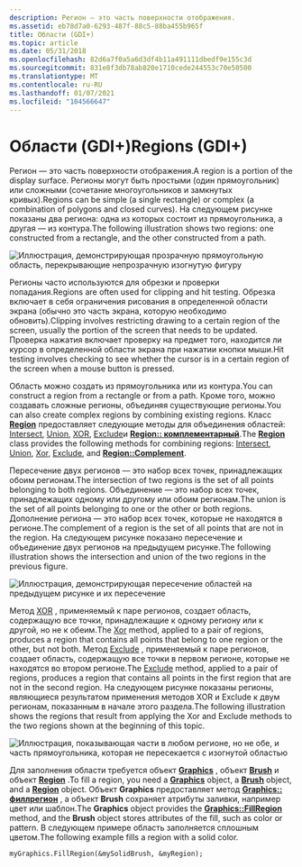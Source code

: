 ```yaml
---
description: Регион — это часть поверхности отображения.
ms.assetid: eb78d7a0-6293-487f-88c5-88ba455b965f
title: Области (GDI+)
ms.topic: article
ms.date: 05/31/2018
ms.openlocfilehash: 82d6a7f0a5a6d3df4b11a491111dbedf9e155c3d
ms.sourcegitcommit: 831e8f3db78ab820e1710cede244553c70e50500
ms.translationtype: MT
ms.contentlocale: ru-RU
ms.lasthandoff: 01/07/2021
ms.locfileid: "104566647"
---
```

# <a name="regions-gdi"></a><span data-ttu-id="a697e-103">Области (GDI+)</span><span class="sxs-lookup"><span data-stu-id="a697e-103">Regions (GDI+)</span></span>

<span data-ttu-id="a697e-104">Регион — это часть поверхности отображения.</span><span class="sxs-lookup"><span data-stu-id="a697e-104">A region is a portion of the display surface.</span></span> <span data-ttu-id="a697e-105">Регионы могут быть простыми (один прямоугольник) или сложными (сочетание многоугольников и замкнутых кривых).</span><span class="sxs-lookup"><span data-stu-id="a697e-105">Regions can be simple (a single rectangle) or complex (a combination of polygons and closed curves).</span></span> <span data-ttu-id="a697e-106">На следующем рисунке показаны два региона: одна из которых состоит из прямоугольника, а другая — из контура.</span><span class="sxs-lookup"><span data-stu-id="a697e-106">The following illustration shows two regions: one constructed from a rectangle, and the other constructed from a path.</span></span>

![Иллюстрация, демонстрирующая прозрачную прямоугольную область, перекрывающие непрозрачную изогнутую фигуру](images/aboutgdip02-art27.png)

<span data-ttu-id="a697e-108">Регионы часто используются для обрезки и проверки попадания.</span><span class="sxs-lookup"><span data-stu-id="a697e-108">Regions are often used for clipping and hit testing.</span></span> <span data-ttu-id="a697e-109">Обрезка включает в себя ограничения рисования в определенной области экрана (обычно это часть экрана, которую необходимо обновить).</span><span class="sxs-lookup"><span data-stu-id="a697e-109">Clipping involves restricting drawing to a certain region of the screen, usually the portion of the screen that needs to be updated.</span></span> <span data-ttu-id="a697e-110">Проверка нажатия включает проверку на предмет того, находится ли курсор в определенной области экрана при нажатии кнопки мыши.</span><span class="sxs-lookup"><span data-stu-id="a697e-110">Hit testing involves checking to see whether the cursor is in a certain region of the screen when a mouse button is pressed.</span></span>

<span data-ttu-id="a697e-111">Область можно создать из прямоугольника или из контура.</span><span class="sxs-lookup"><span data-stu-id="a697e-111">You can construct a region from a rectangle or from a path.</span></span> <span data-ttu-id="a697e-112">Кроме того, можно создавать сложные регионы, объединяя существующие регионы.</span><span class="sxs-lookup"><span data-stu-id="a697e-112">You can also create complex regions by combining existing regions.</span></span> <span data-ttu-id="a697e-113">Класс [**Region**](/windows/win32/api/gdiplusheaders/nl-gdiplusheaders-region) предоставляет следующие методы для объединения областей: [Intersect](/windows/win32/api/gdiplusheaders/nf-gdiplusheaders-region-intersect(inconstregion)), [Union](/windows/win32/api/gdiplusheaders/nf-gdiplusheaders-region-union(inconstregion)), [XOR](/windows/win32/api/gdiplusheaders/nf-gdiplusheaders-region-xor(inconstrect_)), [Exclude](/windows/win32/api/gdiplusheaders/nf-gdiplusheaders-region-exclude(inconstregion))и [**Region:: комплементарный**](/windows/win32/api/gdiplusheaders/nf-gdiplusheaders-region-complement(inconstgraphicspath)).</span><span class="sxs-lookup"><span data-stu-id="a697e-113">The [**Region**](/windows/win32/api/gdiplusheaders/nl-gdiplusheaders-region) class provides the following methods for combining regions: [Intersect](/windows/win32/api/gdiplusheaders/nf-gdiplusheaders-region-intersect(inconstregion)), [Union](/windows/win32/api/gdiplusheaders/nf-gdiplusheaders-region-union(inconstregion)), [Xor](/windows/win32/api/gdiplusheaders/nf-gdiplusheaders-region-xor(inconstrect_)), [Exclude](/windows/win32/api/gdiplusheaders/nf-gdiplusheaders-region-exclude(inconstregion)), and [**Region::Complement**](/windows/win32/api/gdiplusheaders/nf-gdiplusheaders-region-complement(inconstgraphicspath)).</span></span>

<span data-ttu-id="a697e-114">Пересечение двух регионов — это набор всех точек, принадлежащих обоим регионам.</span><span class="sxs-lookup"><span data-stu-id="a697e-114">The intersection of two regions is the set of all points belonging to both regions.</span></span> <span data-ttu-id="a697e-115">Объединение — это набор всех точек, принадлежащих одному или другому или обоим регионам.</span><span class="sxs-lookup"><span data-stu-id="a697e-115">The union is the set of all points belonging to one or the other or both regions.</span></span> <span data-ttu-id="a697e-116">Дополнение региона — это набор всех точек, которые не находятся в регионе.</span><span class="sxs-lookup"><span data-stu-id="a697e-116">The complement of a region is the set of all points that are not in the region.</span></span> <span data-ttu-id="a697e-117">На следующем рисунке показано пересечение и объединение двух регионов на предыдущем рисунке.</span><span class="sxs-lookup"><span data-stu-id="a697e-117">The following illustration shows the intersection and union of the two regions in the previous figure.</span></span>

![Иллюстрация, демонстрирующая пересечение областей на предыдущем рисунке и их пересечение](images/aboutgdip02-art28.png)

<span data-ttu-id="a697e-119">Метод [XOR](/windows/win32/api/gdiplusheaders/nf-gdiplusheaders-region-xor(inconstrect_)) , применяемый к паре регионов, создает область, содержащую все точки, принадлежащие к одному региону или к другой, но не к обеим.</span><span class="sxs-lookup"><span data-stu-id="a697e-119">The [Xor](/windows/win32/api/gdiplusheaders/nf-gdiplusheaders-region-xor(inconstrect_)) method, applied to a pair of regions, produces a region that contains all points that belong to one region or the other, but not both.</span></span> <span data-ttu-id="a697e-120">Метод [Exclude](/windows/win32/api/gdiplusheaders/nf-gdiplusheaders-region-exclude(inconstregion)) , применяемый к паре регионов, создает область, содержащую все точки в первом регионе, которые не находятся во втором регионе.</span><span class="sxs-lookup"><span data-stu-id="a697e-120">The [Exclude](/windows/win32/api/gdiplusheaders/nf-gdiplusheaders-region-exclude(inconstregion)) method, applied to a pair of regions, produces a region that contains all points in the first region that are not in the second region.</span></span> <span data-ttu-id="a697e-121">На следующем рисунке показаны регионы, являющиеся результатом применения методов XOR и Exclude к двум регионам, показанным в начале этого раздела.</span><span class="sxs-lookup"><span data-stu-id="a697e-121">The following illustration shows the regions that result from applying the Xor and Exclude methods to the two regions shown at the beginning of this topic.</span></span>

![Иллюстрация, показывающая части в любом регионе, но не обе, и часть прямоугольника, которая не пересекается с изогнутой областью](images/aboutgdip02-art29.png)

<span data-ttu-id="a697e-123">Для заполнения области требуется объект [**Graphics**](/windows/win32/api/gdiplusgraphics/nl-gdiplusgraphics-graphics) , объект [**Brush**](/windows/win32/api/gdiplusbrush/nl-gdiplusbrush-brush) и объект [**Region**](/windows/win32/api/gdiplusheaders/nl-gdiplusheaders-region) .</span><span class="sxs-lookup"><span data-stu-id="a697e-123">To fill a region, you need a [**Graphics**](/windows/win32/api/gdiplusgraphics/nl-gdiplusgraphics-graphics) object, a [**Brush**](/windows/win32/api/gdiplusbrush/nl-gdiplusbrush-brush) object, and a [**Region**](/windows/win32/api/gdiplusheaders/nl-gdiplusheaders-region) object.</span></span> <span data-ttu-id="a697e-124">Объект **Graphics** предоставляет метод [**Graphics:: филлрегион**](/windows/win32/api/Gdiplusgraphics/nf-gdiplusgraphics-graphics-fillregion) , а объект **Brush** сохраняет атрибуты заливки, например цвет или шаблон.</span><span class="sxs-lookup"><span data-stu-id="a697e-124">The **Graphics** object provides the [**Graphics::FillRegion**](/windows/win32/api/Gdiplusgraphics/nf-gdiplusgraphics-graphics-fillregion) method, and the **Brush** object stores attributes of the fill, such as color or pattern.</span></span> <span data-ttu-id="a697e-125">В следующем примере область заполняется сплошным цветом.</span><span class="sxs-lookup"><span data-stu-id="a697e-125">The following example fills a region with a solid color.</span></span>


```
myGraphics.FillRegion(&mySolidBrush, &myRegion);
```



 

 
